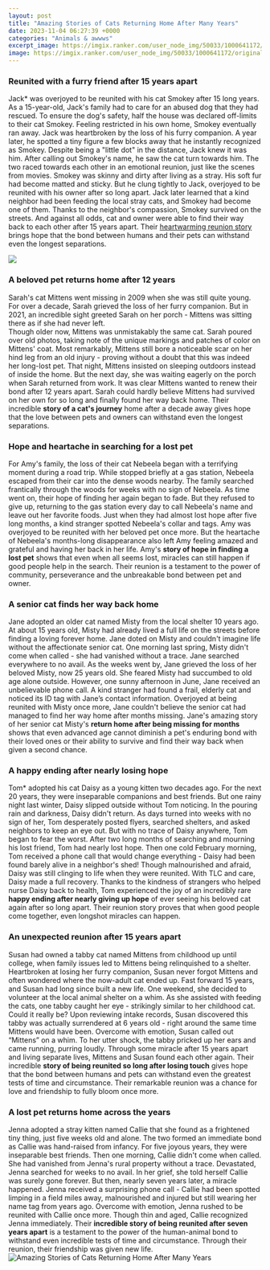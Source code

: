 ```yaml
---
layout: post
title: "Amazing Stories of Cats Returning Home After Many Years"
date: 2023-11-04 06:27:39 +0000
categories: "Animals & awwws"
excerpt_image: https://imgix.ranker.com/user_node_img/50033/1000641172/original/howie-a-persian-cat-traveled-1-000-miles-through-the-australian-outback-to-get-home-photo-u2?w=650&amp;blur=100&amp;px=8&amp;fm=jpg&amp;fit=crop
image: https://imgix.ranker.com/user_node_img/50033/1000641172/original/howie-a-persian-cat-traveled-1-000-miles-through-the-australian-outback-to-get-home-photo-u2?w=650&amp;blur=100&amp;px=8&amp;fm=jpg&amp;fit=crop
---
```


### Reunited with a furry friend after 15 years apart
Jack* was overjoyed to be reunited with his cat Smokey after 15 long years. As a 15-year-old, Jack's family had to care for an abused dog that they had rescued. To ensure the dog's safety, half the house was declared off-limits to their cat Smokey. Feeling restricted in his own home, Smokey eventually ran away. 
Jack was heartbroken by the loss of his furry companion. A year later, he spotted a tiny figure a few blocks away that he instantly recognized as Smokey. Despite being a "little dot" in the distance, Jack knew it was him. After calling out Smokey's name, he saw the cat turn towards him. The two raced towards each other in an emotional reunion, just like the scenes from movies. 
Smokey was skinny and dirty after living as a stray. His soft fur had become matted and sticky. But he clung tightly to Jack, overjoyed to be reunited with his owner after so long apart. Jack later learned that a kind neighbor had been feeding the local stray cats, and Smokey had become one of them. 
Thanks to the neighbor's compassion, Smokey survived on the streets. And against all odds, cat and owner were able to find their way back to each other after 15 years apart. Their [heartwarming reunion story](https://fistore.mysenprints.com/collection/alejos) brings hope that the bond between humans and their pets can withstand even the longest separations.

![](https://imgix.ranker.com/user_node_img/50033/1000640969/original/cat-travels-200-miles-over-two-months-to-return-home-photo-u2?auto=format&amp;q=60&amp;fit=crop&amp;fm=pjpg&amp;dpr=2&amp;w=650)
### A beloved pet returns home after 12 years
Sarah's cat Mittens went missing in 2009 when she was still quite young. For over a decade, Sarah grieved the loss of her furry companion. But in 2021, an incredible sight greeted Sarah on her porch - Mittens was sitting there as if she had never left.  
Though older now, Mittens was unmistakably the same cat. Sarah poured over old photos, taking note of the unique markings and patches of color on Mittens' coat. Most remarkably, Mittens still bore a noticeable scar on her hind leg from an old injury - proving without a doubt that this was indeed her long-lost pet.
That night, Mittens insisted on sleeping outdoors instead of inside the home. But the next day, she was waiting eagerly on the porch when Sarah returned from work. It was clear Mittens wanted to renew their bond after 12 years apart. Sarah could hardly believe Mittens had survived on her own for so long and finally found her way back home. Their incredible **story of a cat's journey** home after a decade away gives hope that the love between pets and owners can withstand even the longest separations.
### Hope and heartache in searching for a lost pet 
For Amy's family, the loss of their cat Nebeela began with a terrifying moment during a road trip. While stopped briefly at a gas station, Nebeela escaped from their car into the dense woods nearby. 
The family searched frantically through the woods for weeks with no sign of Nebeela. As time went on, their hope of finding her again began to fade. But they refused to give up, returning to the gas station every day to call Nebeela's name and leave out her favorite foods.
Just when they had almost lost hope after five long months, a kind stranger spotted Nebeela's collar and tags. Amy was overjoyed to be reunited with her beloved pet once more. But the heartache of Nebeela's months-long disappearance also left Amy feeling amazed and grateful and having her back in her life. 
Amy's **story of hope in finding a lost pet** shows that even when all seems lost, miracles can still happen if good people help in the search. Their reunion is a testament to the power of community, perseverance and the unbreakable bond between pet and owner.
### A senior cat finds her way back home  
Jane adopted an older cat named Misty from the local shelter 10 years ago. At about 15 years old, Misty had already lived a full life on the streets before finding a loving forever home. Jane doted on Misty and couldn't imagine life without the affectionate senior cat.
One morning last spring, Misty didn't come when called - she had vanished without a trace. Jane searched everywhere to no avail. As the weeks went by, Jane grieved the loss of her beloved Misty, now 25 years old. She feared Misty had succumbed to old age alone outside.
However, one sunny afternoon in June, Jane received an unbelievable phone call. A kind stranger had found a frail, elderly cat and noticed its ID tag with Jane’s contact information. Overjoyed at being reunited with Misty once more, Jane couldn't believe the senior cat had managed to find her way home after months missing. 
Jane's amazing story of her senior cat Misty's **return home after being missing for months** shows that even advanced age cannot diminish a pet's enduring bond with their loved ones or their ability to survive and find their way back when given a second chance.
### A happy ending after nearly losing hope  
Tom* adopted his cat Daisy as a young kitten two decades ago. For the next 20 years, they were inseparable companions and best friends. But one rainy night last winter, Daisy slipped outside without Tom noticing. 
In the pouring rain and darkness, Daisy didn't return. As days turned into weeks with no sign of her, Tom desperately posted flyers, searched shelters, and asked neighbors to keep an eye out. But with no trace of Daisy anywhere, Tom began to fear the worst. After two long months of searching and mourning his lost friend, Tom had nearly lost hope.
Then one cold February morning, Tom received a phone call that would change everything - Daisy had been found barely alive in a neighbor's shed! Though malnourished and afraid, Daisy was still clinging to life when they were reunited. With TLC and care, Daisy made a full recovery.
Thanks to the kindness of strangers who helped nurse Daisy back to health, Tom experienced the joy of an incredibly rare **happy ending after nearly giving up hope** of ever seeing his beloved cat again after so long apart. Their reunion story proves that when good people come together, even longshot miracles can happen. 
### An unexpected reunion after 15 years apart
Susan had owned a tabby cat named Mittens from childhood up until college, when family issues led to Mittens being relinquished to a shelter. Heartbroken at losing her furry companion, Susan never forgot Mittens and often wondered where the now-adult cat ended up. 
Fast forward 15 years, and Susan had long since built a new life. One weekend, she decided to volunteer at the local animal shelter on a whim. As she assisted with feeding the cats, one tabby caught her eye - strikingly similar to her childhood cat. 
Could it really be? Upon reviewing intake records, Susan discovered this tabby was actually surrendered at 6 years old - right around the same time Mittens would have been. Overcome with emotion, Susan called out “Mittens” on a whim. To her utter shock, the tabby pricked up her ears and came running, purring loudly. 
Through some miracle after 15 years apart and living separate lives, Mittens and Susan found each other again. Their incredible  **story of being reunited so long after losing touch** gives hope that the bond between humans and pets can withstand even the greatest tests of time and circumstance. Their remarkable reunion was a chance for love and friendship to fully bloom once more.
### A lost pet returns home across the years
Jenna adopted a stray kitten named Callie that she found as a frightened tiny thing, just five weeks old and alone. The two formed an immediate bond as Callie was hand-raised from infancy. For five joyous years, they were inseparable best friends.
Then one morning, Callie didn't come when called. She had vanished from Jenna's rural property without a trace. Devastated, Jenna searched for weeks to no avail. In her grief, she told herself Callie was surely gone forever. 
But then, nearly seven years later, a miracle happened. Jenna received a surprising phone call - Callie had been spotted limping in a field miles away, malnourished and injured but still wearing her name tag from years ago. Overcome with emotion, Jenna rushed to be reunited with Callie once more. 
Though thin and aged, Callie recognized Jenna immediately. Their **incredible story of being reunited after seven years apart** is a testament to the power of the human-animal bond to withstand even incredible tests of time and circumstance. Through their reunion, their friendship was given new life.
![Amazing Stories of Cats Returning Home After Many Years](https://imgix.ranker.com/user_node_img/50033/1000641172/original/howie-a-persian-cat-traveled-1-000-miles-through-the-australian-outback-to-get-home-photo-u2?w=650&amp;blur=100&amp;px=8&amp;fm=jpg&amp;fit=crop)